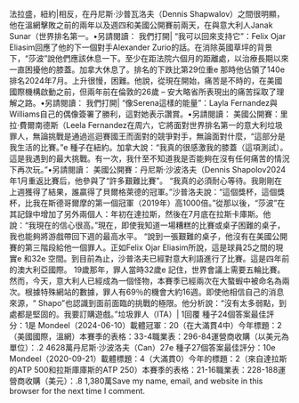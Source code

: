 法拉盛，紐約|相反，在丹尼斯·沙普瓦洛夫（Dennis Shapwalov）之間很明顯，他在溫網擊敗之前的兩年以及週四和美國公開賽前兩天，在與意大利人Janak Sunar（世界排名第一。•另請閱讀： 我們打開| “我可以回來支持它”：Felix Ojar Eliasim回應了他的下一個對手Alexander Zurio的話。在消除英國草坪的背景下，“莎波”說他們應該休息一下。至少在距法院六個月的距離處，以治療長期以來一直困擾他的膝蓋。加拿大休息了。排名的下跌比第29位重e 那時他佔領了140e 排名2024年7月。上升很慢，困難。他說，從現在開始，痛苦是不時的，在美國國際機構啟動之前，但兩年前在倫敦的26歲 – 安大略省所表現出的痛苦採取了理解之路。•另請閱讀： 我們打開| “像Serena這樣的能量”：Layla Fernandez與Williams自己的偶像簽署了勝利，這對她表示讚賞。•另請閱讀： 美國公開賽：里拉·費爾南德斯（Leela Fernandez在周六，它將面對世界排名第一的意大利垃圾罪人，無論挑戰是通過巡迴賽國王而面對的競爭對手，無論面對什麼，“這部分是我生活的比賽。”e 種子在紐約。加拿大說：“我真的很感激我的膝蓋（這項測試）。這是我遇到的最大挑戰。有一次，我什至不知道我是否能夠在沒有任何痛苦的情況下再次玩。”•另請閱讀： 美國公開賽：丹尼斯·沙波洛夫（Dennis Shapolov2024年1月重返比賽后，他參與了“許多艱難比賽”。 “我真的必須耐心等待。我剛剛在上週獲得了結果，誰贏得了貝爾格萊德的冠軍。”沙普洛夫說：“這個獎杯，這個獎杯，比我在斯德哥爾摩的第一個冠軍（2019年）高1000倍。”從那以後，“莎波”在其記錄中增加了另外兩個人：年初在達拉斯，然後在7月底在拉斯卡庫斯。他說：“我現在的信心很高。”現在，即使我知道一場糟糕的比賽或桌子困難的桌子，我也能夠將游戲帶回下週的最高水平。 “說到一張艱難的桌子，他沒有在美國公開賽的第三階段給他一個罪人。正如Felix Ojar Eliasim所說，這是球員25之間的現實e 和32e 空間。到目前為止，沙普洛夫已經對意大利語進行了比賽。這是四年前的澳大利亞國際。 19歲那年，罪人當時32歲e 記住，世界會議上需要五輪比賽。然而，今天，意大利人已經成為一個怪物，本賽季已經兩次在大螯蝦中被命名為兩次。根據特殊網站的數據，罪人有69％的機會大約16週。即使他相信自己的消息來源，“ Shapo”也認識到面前面臨的挑戰的極限。他分析說：“沒有太多弱點，到處都是堅固的。我要訂購遊戲。”垃圾罪人（ITA）| 1回覆    種子24個答案最佳評分：1是 Mondeel（2024-06-10）載體冠軍：20（在大滿貫4中）今年標題：2（美國國際，溫網）本賽季的表格：33-4職業表：296-84運營商收購（以美元為單位）：.2 4628萬丹尼斯·沙波洛夫（Can）27e    種子27個答案最佳評分：10e Mondeel（2020-09-21）載體標題：4（大滿貫0）今年的標題：2（來自達拉斯的ATP 500和拉斯庫庫斯的ATP 250）本賽季的表格：21-16職業表：228-188運營商收購（美元）：.8 1,380萬Save my name, email, and website in this browser for the next time I comment.